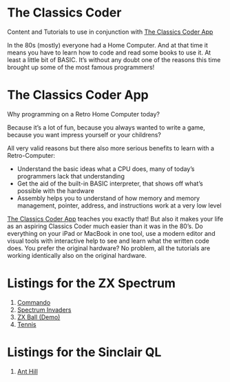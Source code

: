 # The Classics Coder
Content and Tutorials to use in conjunction with [The Classics Coder App](http://classicscoder.com/classics-coder-zx.html)

In the 80s (mostly) everyone had a Home Computer. And at that time it means you have to learn how to code and read some books to use it. At least a little bit of BASIC. It’s without any doubt one of the reasons this time brought up some of the most famous programmers!

# The Classics Coder App

Why programming on a Retro Home Computer today?

Because it’s a lot of fun, because you always wanted to write a game, because you want impress yourself or your childrens?

All very valid reasons but there also more serious benefits to learn with a Retro-Computer:

- Understand the basic ideas what a CPU does, many of today’s programmers lack that understanding
- Get the aid of the built-in BASIC interpreter, that shows off what’s possible with the hardware
- Assembly helps you to understand of how memory and memory management, pointer, address, and instructions work at a very low level


[The Classics Coder App](http://www.classicscoder.com/downloads/classics-coder-latest.zip) teaches you exactly that! But also it makes your life as an aspiring Classics Coder much easier than it was in the 80’s. Do everything on your iPad or MacBook in one tool, use a modern editor and visual tools with interactive help to see and learn what the written code does. You prefer the original hardware? No problem, all the tutorials are working identically also on the original hardware.


# Listings for the ZX Spectrum

1. [Commando](https://github.com/rogerboesch/classicscoder/blob/master/zxspectrum/basic-listings/COMMANDO-JUMP.BAS)
2. [Spectrum Invaders](https://github.com/rogerboesch/classicscoder/blob/master/zxspectrum/basic-listings/SPECTRUM-INVADERS.BAS)
3. [ZX Ball (Demo)](https://github.com/rogerboesch/classicscoder/blob/master/zxspectrum/basic-listings/SPECTRUM-BALL.BAS)
3. [Tennis](https://github.com/rogerboesch/classicscoder/blob/master/zxspectrum/basic-listings/TENNIS.BAS)


# Listings for the Sinclair QL

1. [Ant Hill](https://raw.githubusercontent.com/rogerboesch/classicscoder/master/sinclairql/basic-listings/ant_hill_bas)
